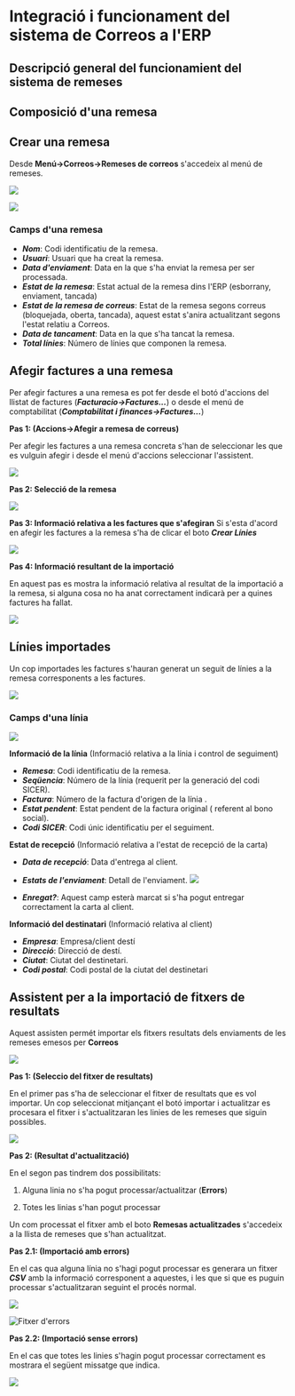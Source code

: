 # Integració i funcionament del sistema de Correos a l'ERP

## Descripció general del funcionamient del sistema de remeses


## Composició d'una remesa

## Crear una remesa
Desde **Menú&rarr;Correos&rarr;Remeses de correos** s'accedeix al menú de
remeses.

![](../_static/correos/crear_remesa_01.png)

![](../_static/correos/crear_remesa_02.png)

### Camps d'una remesa

- ***Nom***: Codi identificatiu de la remesa.
- ***Usuari***: Usuari que ha creat la remesa.
- ***Data d'enviament***: Data en la que s'ha enviat la remesa per ser processada.
- ***Estat de la remesa***: Estat actual de la remesa dins l'ERP (esborrany, enviament, tancada)
- ***Estat de la remesa de correus***: Estat de la remesa segons correus (bloquejada, oberta, tancada), aquest estat s'anira actualitzant segons l'estat relatiu a Correos.
- ***Data de tancament***: Data en la que s'ha tancat la remesa.
- ***Total línies***: Número de línies que componen la remesa.

## Afegir factures a una remesa
Per afegir factures a una remesa es pot fer desde el botó d'accions del llistat
de factures (***Facturacio&rarr;Factures...***) o desde el menú de comptabilitat (***Comptabilitat i finances&rarr;Factures...***)

**Pas 1: (Accions&rarr;Afegir a remesa de correus)**

Per afegir les factures a una remesa concreta s'han de seleccionar les que es vulguin afegir i desde el menú d'accions seleccionar l'assistent.

![](../_static/correos/añadir_lineas_remesa.png)

**Pas 2: Selecció de la remesa**

![](../_static/correos/wiz_lin_rem_an.png)

**Pas 3: Informació relativa a les factures que s'afegiran**
Si s'esta d'acord en afegir les factures a la remesa s'ha de clicar el boto
***Crear Línies***

![](../_static/correos/wiz_lin_rem_an_2.png)

**Pas 4: Informació resultant de la importació**

En aquest pas es mostra la informació relativa al resultat de la importació a la remesa, si alguna cosa no ha anat correctament indicarà per a quines factures ha fallat.

![](../_static/correos/wiz_lin_rem_an_3.png)

## Línies importades
Un cop importades les factures s'hauran generat un seguit de línies a la remesa
corresponents a les factures.

![](../_static/correos/lin_rem.png)

### Camps d'una línia
![](../_static/correos/line_form.png)

**Informació de la línia**
(Informació relativa a la línia i control de seguiment)
- ***Remesa***: Codi identificatiu de la remesa.
- ***Seqüencia***: Número de la línia (requerit per la generació del codi SICER).
- ***Factura***: Número de la factura d'origen de la línia .
- ***Estat pendent***: Estat pendent de la factura original (
  referent al bono social).
- ***Codi SICER***: Codi únic identificatiu per el seguiment.

**Estat de recepció**
(Informació relativa a l'estat de recepció de la carta)
- ***Data de recepció***: Data d'entrega al client.
- ***Estats de l'enviament***: Detall de l'enviament.
![](../_static/correos/estats_recepcio.png)

- ***Enregat?***: Aquest camp esterà marcat si s'ha pogut entregar correctament
la carta al client.

**Informació del destinatari**
(Informació relativa al client)
- ***Empresa***: Empresa/client destí
- ***Direcció***: Direcció de destí.
- ***Ciutat***: Ciutat del destinetari.
- ***Codi postal***: Codi postal de la ciutat del destinetari


## Assistent per a la importació de fitxers de resultats
Aquest assisten permét importar els fitxers resultats dels enviaments de les remeses emesos per **Correos**

![](../_static/correos/correos_loc_wiz_importacio_resultats.png)

**Pas 1: (Seleccio del fitxer de resultats)**

En el primer pas s'ha de seleccionar el fitxer de resultats que es vol importar.
Un cop seleccionat mitjançant el botó importar i actualitzar es procesara el fitxer i s'actualitzaran les linies de les remeses que siguin possibles.

![](../_static/correos/wiz_imp_res_1.png)

**Pas 2: (Resultat d'actualització)**

En el segon pas tindrem dos possibilitats:

1. Alguna linia no s'ha pogut processar/actualitzar (**Errors**)

2. Totes les linias s'han pogut processar

Un com processat el fitxer amb el boto **Remesas actualitzades** s'accedeix a la
llista de remeses que s'han actualitzat.

**Pas 2.1: (Importació amb errors)**

En el cas qua alguna línia no s'hagi pogut processar es generara un fitxer ***CSV*** amb la informació corresponent a aquestes, i les que si que es puguin processar s'actualitzaran seguint el procés normal.

![](../_static/correos/importacio_resultats_errors.png)

![Fitxer d'errors](../_static/correos/importacio_resultats_file_errors.png)


**Pas 2.2: (Importació sense errors)**

En el cas que totes les linies s'hagin pogut processar correctament es mostrara
el següent missatge que indica.

![](../_static/correos/importacio_resultats_correcte.png)
